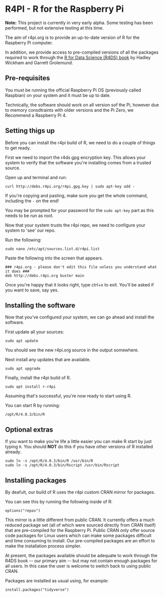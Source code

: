 # R4PI - R for the Raspberry Pi

**Note:** This project is currently in very early alpha. Some testing has been performed, but not extensive testing at this time.

The aim of r4pi.org is to provide an up-to-date version of R for the Raspberry Pi computer.

In addition, we provide access to pre-compiled versions of all the packages required to work through the [R for Data Science (R4DS) book](https://r4ds.had.co.nz) by Hadley Wickham and Garrett Grolemund.

## Pre-requisites

You must be running the official Raspberry Pi OS (previously called Raspbian) on your system and it must be up to date.

Technically, the software should work on all version sof the Pi, however due to memory consdtraints with older versions and the Pi Zero, we Recommend a Raspberry Pi 4.

## Setting thigs up

Before you can install the r4pi build of R, we need to do a couple of things to get ready.

First we need to import the r4ds gpg encryption key. This allows your system to verify that the software you're installing comes from a trusted source.

Open up and terminal and run:

```
curl http://debs.r4pi.org/r4pi.gpg.key | sudo apt-key add -
```

If you're copying and pasting, make sure you get the whole command, including the `-` on the end!

You may be prompted for your password for the `sudo apt-key` part as this needs to be run as root.

Now that your system trusts the r4pi repo, we need to configure your system to 'see' our repo.

Run the following:

```
sudo nano /etc/apt/sources.list.d/r4pi.list
```

Paste the following into the screen that appears.

```
### r4pi.org - please don't edit this file unless you understand what it does ###
deb http://debs.r4pi.org buster main
```

Once you're happy that it looks right, type ctrl+x to exit. You'll be asked if you want to save, say yes.

## Installing the software

Now that you've configured your system, we can go ahead and install the software.

First update all your sources:

```
sudo apt update
```

You should see the new r4pi.org source in the output somewhere.

Next install any updates that are available.

```
sudo apt upgrade
```

Finally, install the r4pi build of R.

```
sudo apt install r-r4pi
```

Assuming that's successful, you're now ready to start using R.

You can start R by running:

```
/opt/R/4.0.3/bin/R
```


## Optional extras

If you want to make you're life a little easier you can make R start by just typing `R`. You should **NOT** do this if you have other versions of R installed already.

```
sudo ln -s /opt/R/4.0.3/bin/R /usr/bin/R
sudo ln -s /opt/R/4.0.3/bin/Rscript /usr/bin/Rscript
```

## Installing packages

By deafult, our build of R uses the r4pi custom CRAN mirror for packages.

You can see this by running the following inside of R:

```
options("repos")
```

This mirror is a little different from public CRAN. It currently offers a much reduced package set (all of which were sourced directly from CRAN itself) that are pre-compiled for the Raspberry Pi. Public CRAN only offer source code packages for Linux users which can make some packages difficult and time consuming to install. Our pre-compiled packages are an effort to make the installation process simpler.

At present, the packages available should be adequate to work through the R4DS book -- our primary aim -- but may not contain enough packages for all users. In this case the user is welcome to switch back to using public CRAN.

Packages are installed as usual using, for example:

```
install.packages("tidyverse")
```


